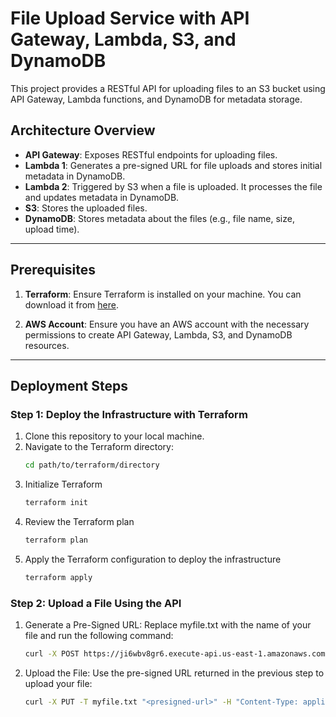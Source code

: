 # File Upload Service with API Gateway, Lambda, S3, and DynamoDB

This project provides a RESTful API for uploading files to an S3 bucket using API Gateway, Lambda functions, and DynamoDB for metadata storage.

## Architecture Overview

- **API Gateway**: Exposes RESTful endpoints for uploading files.
- **Lambda 1**: Generates a pre-signed URL for file uploads and stores initial metadata in DynamoDB.
- **Lambda 2**: Triggered by S3 when a file is uploaded. It processes the file and updates metadata in DynamoDB.
- **S3**: Stores the uploaded files.
- **DynamoDB**: Stores metadata about the files (e.g., file name, size, upload time).

---

## Prerequisites

1. **Terraform**: Ensure Terraform is installed on your machine. You can download it from [here](https://www.terraform.io/downloads.html).

2. **AWS Account**: Ensure you have an AWS account with the necessary permissions to create API Gateway, Lambda, S3, and DynamoDB resources.

---

## Deployment Steps

### Step 1: Deploy the Infrastructure with Terraform

1. Clone this repository to your local machine.
2. Navigate to the Terraform directory:
   ```bash
   cd path/to/terraform/directory
3. Initialize Terraform
   ```bash
   terraform init
4. Review the Terraform plan
   ```bash
   terraform plan
5. Apply the Terraform configuration to deploy the infrastructure
   ```bash
   terraform apply

### Step 2: Upload a File Using the API
1. Generate a Pre-Signed URL:
Replace myfile.txt with the name of your file and run the following command:
   ```bash
   curl -X POST https://ji6wbv8gr6.execute-api.us-east-1.amazonaws.com/prod/files?fileName=myfile.txt
2. Upload the File:
Use the pre-signed URL returned in the previous step to upload your file: 
   ```bash
   curl -X PUT -T myfile.txt "<presigned-url>" -H "Content-Type: application/octet-stream"